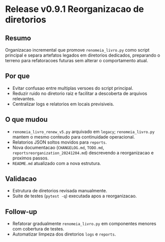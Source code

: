 # Release v0.9.1 Reorganizacao de diretorios

## Resumo
Organizacao incremental que promove `renomeia_livro.py` como script principal e separa artefatos legados em diretorios dedicados, preparando o terreno para refatoracoes futuras sem alterar o comportamento atual.

## Por que
- Evitar confusao entre multiplas versoes do script principal.
- Reduzir ruido no diretorio raiz e facilitar a descoberta de arquivos relevantes.
- Centralizar logs e relatorios em locais previsiveis.

## O que mudou
- `renomeia_livro_renew_v5.py` arquivado em `legacy`; `renomeia_livro.py` mantem o mesmo conteudo para continuidade operacional.
- Relatorios JSON soltos movidos para `reports`.
- Nova documentacao (`CHANGELOG.md`, `TODO.md`, `reportsreorganization_20241204.md`) descrevendo a reorganizacao e proximos passos.
- `README.md` atualizado com a nova estrutura.

## Validacao
- Estrutura de diretorios revisada manualmente.
- Suite de testes (`pytest -q`) executada apos a reorganizacao.

## Follow-up
- Refatorar gradualmente `renomeia_livro.py` em componentes menores com cobertura de testes.
- Automatizar limpeza dos diretorios `logs` e `reports`.
